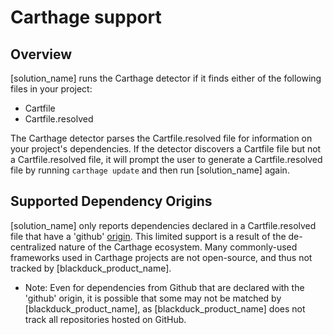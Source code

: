 # Carthage support

## Overview

[solution_name] runs the Carthage detector if it finds either of the following files in your project:

* Cartfile
* Cartfile.resolved

The Carthage detector parses the Cartfile.resolved file for information on your project's dependencies. If the detector discovers a Cartfile file but not a Cartfile.resolved file, it will prompt the user to generate a Cartfile.resolved file by running `carthage update` and then run [solution_name] again.

## Supported Dependency Origins

[solution_name] only reports dependencies declared in a Cartfile.resolved file that have a 'github' [origin](https://github.com/Carthage/Carthage/blob/master/Documentation/Artifacts.md#origin).  This limited support is a result of the de-centralized nature of the Carthage ecosystem.  Many commonly-used frameworks used in Carthage projects are not open-source, and thus not tracked by [blackduck_product_name].

* Note: Even for dependencies from Github that are declared with the 'github' origin, it is possible that some may not be matched by [blackduck_product_name], as [blackduck_product_name] does not track all repositories hosted on GitHub.
